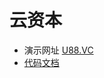 云资本
====================================

* 演示网址 [U88.VC](http://u88.vc)
* [代码文档](http://www.kancloud.cn/u88vc/u88vc/196295) 

